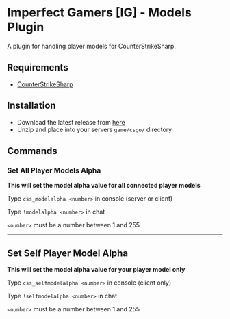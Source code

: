 # Imperfect Gamers [IG] - Models Plugin

A plugin for handling player models for CounterStrikeSharp.

## Requirements
- [CounterStrikeSharp](https://github.com/roflmuffin/CounterStrikeSharp)

## Installation
- Download the latest release from [here](https://github.com/razpbrry/Imperfect-ActivityTracker/releases)
- Unzip and place into your servers `game/csgo/` directory

## Commands

### Set All Player Models Alpha
**This will set the model alpha value for all connected player models**

Type `css_modelalpha <number>` in console (server or client)

Type `!modelalpha <number>` in chat

`<number>` must be a number between 1 and 255

---

## Set Self Player Model Alpha

**This will set the model alpha value for your player model only**

Type `css_selfmodelalpha <number>` in console (client only)

Type `!selfmodelalpha <number>` in chat

`<number>` must be a number between 1 and 255